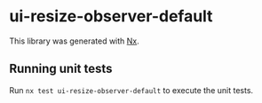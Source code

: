 # ui-resize-observer-default

This library was generated with [Nx](https://nx.dev).

## Running unit tests

Run `nx test ui-resize-observer-default` to execute the unit tests.
